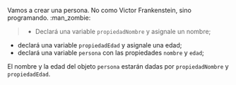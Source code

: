 Vamos a crear una persona. No como Victor Frankenstein, sino programando. :man_zombie:

> * Declará una variable `propiedadNombre` y asignale un nombre;
* declará una variable `propiedadEdad` y asignale una edad;
* declará una variable `persona` con las propiedades `nombre` y `edad`;
>
El nombre y la edad del objeto `persona` estarán dadas por `propiedadNombre` y `propiedadEdad`.